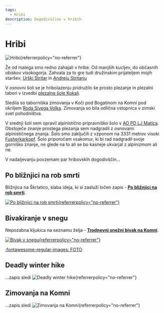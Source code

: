 ```yaml
---
tags:
  - Hribi
description: Dogodivščine v hribih
---
```


# Hribi

![Hribi](https://lh3.googleusercontent.com/pw/AP1GczNJEXRoOZA04uyzS5P8LQycsRZ96-mWg3ildOLyMxvobrIGZUmTM6fMKy66LQtFuHmkXiDOMytPEQQIksaUOO1PP1e9-3JDyd7RF1XUIPQuBVk5f2plkzUAMiFXbI0M62nHX5mE2j0z5zzQDNgOexniZA=w1470-h826-s-no-gm?authuser=0 "Hribi"){referrerpolicy="no-referrer"}

Že od malega smo redno zahajali v hribe. Od manjših kucljev, do občasnih obiskov visokogorja. Zahvala za to gre tudi družinskim prijateljem mojih staršev, [Urški Stritar](https://365.rtvslo.si/arhiv/nocni-obisk/174536712) in [Andreju Stritarju](https://emka.si/pages/andrej-stritar)

V osnovni šoli se je hribolazenju pridružilo še prosto plezanje in plezalni tabori v izvedbi [plezalne šole Kokalj](https://www.plezanje-kokalj.si/). 

Sledila so taborniška zimovanja v Koči pod Bogatinom na Komni pod okriljem [Roda Sivega Volka](https://rodsivegavolka.si/). Zimovanja so bila odlična vstopnica v zimski svet pohodništva. 

V srednji šoli sem opravil alpinistično pripravniško šolo v [AO PD LJ Matica](https://www.pd-ljmatica.si/odseki/ao/). 
Obstoječe znanje prostega plezanja sem nadgradil z osnovami alpinističnega znanja. Šolo smo zaključili z vzponom na 3331 metrov visoki [Fusherkarkopf](https://photos.app.goo.gl/PFXMepbpQTd3Vwuk7). Šolo priporočam vsakomur, ki bi rad nadgradil svoje gorniško znanje, ne glede na to ali se bo kasneje ukvarjal z alpinizmom ali ne. 

V nadaljevanju povzemam par hribovskih dogodivščin...

## Po bližnjici na rob smrti

Bližnjica na Škrlatico, slaba ideja, ki si zasluži ločen zapis - **[Po bližnjici na rob smrti](rob_smrti.md)**.

[![Po bližnjici na rob smrti](https://lh3.googleusercontent.com/pw/AP1GczPZTCTCmbFfdrx1x7G-c_dLtiTYkI76wclHDrf65Lac-OEDG5pvQ_Lp_2VoytmPvQP7PTsFzcw3TdVv4DfmCURyEMIWOttCUXBxjhcCtIHu-nzwRsJPKf6qhW9NuQ2pdupp-UMEu1tWPcb6pzU5lNcJTA=w937-h171-s-no-gm?authuser=0 "Po bližnjici na rob smrti"){referrerpolicy="no-referrer"}](rob_smrti.md)

## Bivakiranje v snegu

Nepozabna kljukica na seznamu želja  - **[Trodnevni snežni bivak na Komni](bivak_v_snegu.md)**.

[![Bivak v snegu](https://lh3.googleusercontent.com/pw/AP1GczOUAtAr2j1mhQPGZnOEVGfvTOcyjxcSInLW3Vm4Vtzn9tl7Rfa3StIJ2glu0m_Y0nonx_zbOhG6-NxESt4z9TXITcMleVLWMsiW6zETs4ihsAwvWqThnU82s3O3af8NEShMlVvviXjjKajh80Kn7ULvrg=w913-h913-s-no-gm?authuser=0 "Bivak v snegu"){referrerpolicy="no-referrer"}](bivak_v_snegu.md)

[:fontawesome-regular-images: FOTO](https://photos.app.goo.gl/eAwjfiRK5bKcZvv9A)

## Deadly winter hike

...zapis sledi
![Deadly winter hike](https://lh3.googleusercontent.com/pw/AP1GczMIAJc3O7TWAGmXDx32xm_621ncSBt-EMzUMuZX-i90gLqBIzZ8xPLxstNQTw5CYb7i9OHWiXMyVKvGzaBQepg6hlvwNfvsCR3tJNNPeMejBB1W-cRPYtuGAH-w3uygKnlRbOvK84cfWIAD4xWNC59rEA=w1295-h913-s-no-gm?authuser=0 "Deadly winter hike"){referrerpolicy="no-referrer"}

## Zimovanja na Komni

...zapis sledi
![Zimovanja na Komni](https://lh3.googleusercontent.com/pw/AP1GczPA7KzLEAFC2OV-cbDChPKPD0fL5rIzMN6VOTV3jk8OgqajxSzlEsI920FhvjXQ8Bg7MA0WR-cWG0ejsj8aNfz4_jzU07AvdqHIa7H256qeCPIX7vomFe2VXi43PSh5Bh5wm0qODh_84Yu0LR7KRkL91A=w1216-h913-s-no-gm?authuser=0 "Zimovanja na Komni"){referrerpolicy="no-referrer"}

